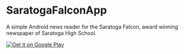 # SaratogaFalconApp
A simple Android news reader for the Saratoga Falcon, award winning newspaper of Saratoga High School.

<a href='https://play.google.com/store/apps/details?id=io.github.joshuadeng.saratogafalcon&hl=en&pcampaignid=MKT-Other-global-all-co-prtnr-py-PartBadge-Mar2515-1'><img alt='Get it on Google Play' src='https://play.google.com/intl/en_us/badges/images/generic/en_badge_web_generic.png'/></a>
